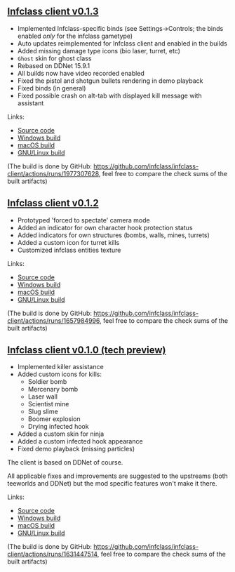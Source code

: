 ## [Infclass client v0.1.3](https://github.com/infclass/infclass-client/releases/tag/v0.1.3)

- Implemented Infclass-specific binds (see Settings->Controls; the binds enabled *only* for the infclass gametype)
- Auto updates reimplemented for Infclass client and enabled in the builds
- Added missing damage type icons (bio laser, turret, etc)
- `Ghost` skin for ghost class
- Rebased on DDNet 15.9.1
- All builds now have video recorded enabled
- Fixed the pistol and shotgun bullets rendering in demo playback
- Fixed binds (in general)
- Fixed possible crash on alt-tab with displayed kill message with assistant

Links:
- [Source code](https://github.com/infclass/infclass-client/releases/tag/v0.1.3)
- [Windows build](https://github.com/infclass/infclass-client/releases/download/v0.1.3/Infclass-0.1.3-win64.zip)
- [macOS build](https://github.com/infclass/infclass-client/releases/download/v0.1.3/Infclass-0.1.3-macos.dmg)
- [GNU/Linux build](https://github.com/infclass/infclass-client/releases/download/v0.1.3/Infclass-0.1.3-linux_x86_64.tar.xz)

(The build is done by GitHub: https://github.com/infclass/infclass-client/actions/runs/1977307628, feel free to compare the check sums of the built artifacts)

## [Infclass client v0.1.2](https://github.com/infclass/infclass-client/releases/tag/v0.1.2)

- Prototyped 'forced to spectate' camera mode
- Added an indicator for own character hook protection status
- Added indicators for own structures (bombs, walls, mines, turrets)
- Added a custom icon for turret kills
- Customized infclass entities texture

Links:
- [Source code](https://github.com/infclass/infclass-client/releases/tag/v0.1.2)
- [Windows build](https://github.com/infclass/infclass-client/releases/download/v0.1.2/Infclass-0.1.2-win64.zip)
- [macOS build](https://github.com/infclass/infclass-client/releases/download/v0.1.2/Infclass-0.1.2-macos.dmg)
- [GNU/Linux build](https://github.com/infclass/infclass-client/releases/download/v0.1.2/Infclass-0.1.2-linux_x86_64.tar.xz)

(The build is done by GitHub: https://github.com/infclass/infclass-client/actions/runs/1657984996, feel free to compare the check sums of the built artifacts)

## [Infclass client v0.1.0 (tech preview)](https://github.com/infclass/infclass-client/releases/tag/v0.1.0)

- Implemented killer assistance
- Added custom icons for kills:
  - Soldier bomb
  - Mercenary bomb
  - Laser wall
  - Scientist mine
  - Slug slime
  - Boomer explosion
  - Drying infected hook
- Added a custom skin for ninja
- Added a custom infected hook appearance
- Fixed demo playback (missing particles)

The client is based on DDNet of course. 

All applicable fixes and improvements are suggested to the upstreams (both teeworlds and DDNet) but the mod specific features won't make it there.

Links:
- [Source code](https://github.com/infclass/infclass-client/releases/tag/v0.1.0)
- [Windows build](https://github.com/infclass/infclass-client/releases/download/v0.1.0/Infclass-0.1.0-win64.zip)
- [macOS build](https://github.com/infclass/infclass-client/releases/download/v0.1.0/Infclass-0.1.0-macos.dmg)
- [GNU/Linux build](https://github.com/infclass/infclass-client/releases/download/v0.1.0/Infclass-0.1.0-linux_x86_64.tar.xz)

(The build is done by GitHub: https://github.com/infclass/infclass-client/actions/runs/1631447514, feel free to compare the check sums of the built artifacts)
